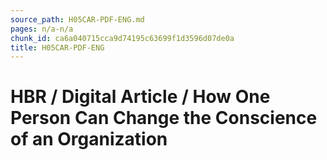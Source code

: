 ```yaml
---
source_path: H05CAR-PDF-ENG.md
pages: n/a-n/a
chunk_id: ca6a040715cca9d74195c63699f1d3596d07de0a
title: H05CAR-PDF-ENG
---
```

# HBR / Digital Article / How One Person Can Change the Conscience of an Organization
